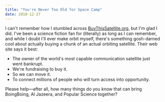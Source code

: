 ```yaml
---
title: "You're Never Too Old for Space Camp"
date: 2010-12-27
---
```

I can't remember how I stumbled across <a href="http://buythissatellite.org">BuyThisSatellite.org</a>, but I'm glad I did. I've been a science fiction fan for (literally) as long as I can remember, and while I doubt I'll ever make orbit myself, there's something gosh-darned cool about actually buying a chunk of an actual orbiting satellite. Their web site says it best:
<ul>
  <li>The owner of the world's most capable communication satellite just went bankrupt.</li>
  <li>We're fundraising to buy it.</li>
  <li>So we can move it.</li>
  <li>To connect millions of people who will turn access into opportunity.</li>
</ul>
Please help—after all, how many things do you know that can bring BoingBoing, Al Jazeera, and Popular Science together?
